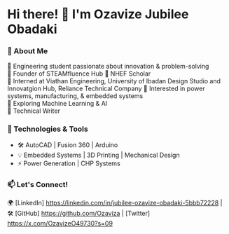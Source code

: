 # Hi there! 👋 I'm Ozavize Jubilee Obadaki 

### 🚀 About Me  
🔹 Engineering student passionate about innovation & problem-solving    
🔹 Founder of STEAMfluence Hub
🔹 NHEF Scholar  
🔹 Interned at Viathan Engineering, University of Ibadan Design Studio and Innovatgion Hub, Reliance Technical Company 
🔹 Interested in power systems, manufacturing, & embedded systems  
🔹 Exploring Machine Learning & AI  
🔹 Technical Writer

### 🔧 Technologies & Tools  
- 🛠 AutoCAD | Fusion 360 | Arduino  
- 💡 Embedded Systems | 3D Printing | Mechanical Design  
- ⚡ Power Generation | CHP Systems  

### 📫 Let's Connect!  
🌍 [LinkedIn] https://linkedin.com/in/jubilee-ozavize-obadaki-5bbb72228 | 🛠 [GitHub] https://github.com/Ozaviza | [Twitter] https://x.com/OzavizeO49730?s=09 

